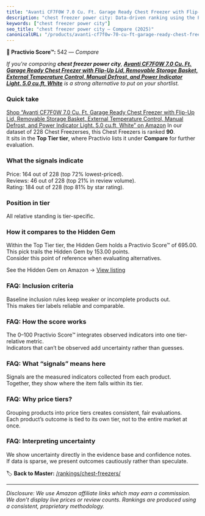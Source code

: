 ```yaml
---
title: "Avanti CF7F0W 7.0 Cu. Ft. Garage Ready Chest Freezer with Flip-Up Lid, Removable Storage Basket, External Temperature Control, Manual Defrost, and Power Indicator Light. 5.0 cu.ft, White"
description: "chest freezer power city: Data-driven ranking using the Practivio Score™. Positioned by quality, value, demand, findability, momentum."
keywords: ["chest freezer power city"]
seo_title: "chest freezer power city — Compare (2025)"
canonicalURL: "/products/avanti-cf7f0w-70-cu-ft-garage-ready-chest-freezer-with-flip-up-lid-removable-storage-basket-external-temperature-control-manual-defrost-and-power-indicator-light-50-cuft-white-B00P5WL0M0/"
---
```


**🛒 Practivio Score™:** 542 — _Compare_


*If you're comparing **chest freezer power city**, **[Avanti CF7F0W 7.0 Cu. Ft. Garage Ready Chest Freezer with Flip-Up Lid, Removable Storage Basket, External Temperature Control, Manual Defrost, and Power Indicator Light. 5.0 cu.ft, White](https://www.amazon.com/dp/B00P5WL0M0?tag=practivio-20)** is a strong alternative to put on your shortlist.*
### Quick take
[Shop “Avanti CF7F0W 7.0 Cu. Ft. Garage Ready Chest Freezer with Flip-Up Lid, Removable Storage Basket, External Temperature Control, Manual Defrost, and Power Indicator Light. 5.0 cu.ft, White” on Amazon](https://www.amazon.com/dp/B00P5WL0M0?tag=practivio-20)
In our dataset of 228 Chest Freezerses, this Chest Freezers is ranked **90**.  
It sits in the **Top Tier tier**, where Practivio lists it under **Compare** for further evaluation.

### What the signals indicate
Price: 164 out of 228 (top 72% lowest-priced).  
Reviews: 46 out of 228 (top 21% in review volume).  
Rating: 184 out of 228 (top 81% by star rating).  

### Position in tier
All relative standing is tier-specific.

### How it compares to the Hidden Gem
Within the Top Tier tier, the Hidden Gem holds a Practivio Score™ of 695.00.  
This pick trails the Hidden Gem by 153.00 points.  
Consider this point of reference when evaluating alternatives.  

See the Hidden Gem on Amazon → [View listing](https://www.amazon.com/dp/B08P6CS4SW?tag=practivio-20)

### FAQ: Inclusion criteria
Baseline inclusion rules keep weaker or incomplete products out.  
This makes tier labels reliable and comparable.

### FAQ: How the score works
The 0–100 Practivio Score™ integrates observed indicators into one tier-relative metric.  
Indicators that can’t be observed add uncertainty rather than guesses.

### FAQ: What “signals” means here
Signals are the measured indicators collected from each product.  
Together, they show where the item falls within its tier.

### FAQ: Why price tiers?
Grouping products into price tiers creates consistent, fair evaluations.  
Each product’s outcome is tied to its own tier, not to the entire market at once.

### FAQ: Interpreting uncertainty
We show uncertainty directly in the evidence base and confidence notes.  
If data is sparse, we present outcomes cautiously rather than speculate.

<!-- Missing template for Compare/CompareWithinPriceClass -->


🏷️ **Back to Master:** [/rankings/chest-freezers/](/rankings/chest-freezers/)

---
_Disclosure: We use Amazon affiliate links which may earn a commission. We don’t display live prices or review counts. Rankings are produced using a consistent, proprietary methodology._
